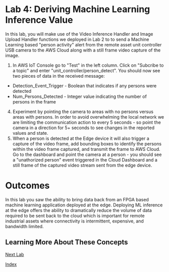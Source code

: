 # Lab 4: Deriving Machine Learning Inference Value

In this lab, you will make use of the Video Inference Handler and Image Upload Handler functions we deployed in Lab 2 to to send a Machine Learning based "person activity" alert from the remote asset unit controller USB camera to the AWS Cloud along with a still frame video capture of the image.

1. In AWS IoT Console go to "Test" in the left column.  Click on "Subcribe to a topic" and enter "unit_controller/person_detect".  You should now see two pieces of data in the received message:
  * Detection_Event_Trigger - Boolean that indicates if any persons were detected
  * Num_Persons_Detected - Integer value indicating the number of persons in the frame
4. Experiment by pointing the camera to areas with no persons versus areas with persons. In order to avoid overwhelming the local network we are limiting the communication action to every 5 seconds - so point the camera in a direction for 5+ seconds to see changes in the reported values and state.
5. When a person is detected at the Edge device it will also trigger a capture of the video frame, add bounding boxes to identify the persons within the video frame captured, and transmit the frame to AWS Cloud.  Go to the dashboard and point the camera at a person - you should see a "unathorized person" event triggered in the Cloud Dashboard and a still frame of the captured video stream sent from the edge device.

# Outcomes
In this lab you saw the ability to bring data back from an FPGA based machine learning application deployed at the edge.  Deploying ML inference at the edge offers the ability to dramatically reduce the volume of data required to be sent back to the cloud which is important for remote industrial assets where connectivity is intermittent, expensive, and bandwidth limited.

## Learning More About These Concepts

[Next Lab](./Lab5.md)

[Index](./README.md)

